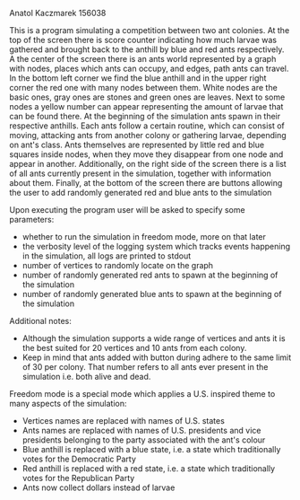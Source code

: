 Anatol Kaczmarek 156038

This is a program simulating a competition between two ant colonies. At the top of the screen there is score counter
indicating how much larvae was gathered and brought back to the anthill by blue and red ants respectively. A the center
of the screen there is an ants world represented by a graph with nodes, places which ants can occupy, and edges, path
ants can travel. In the bottom left corner we find the blue anthill and in the upper right corner the red one with many
nodes between them. White nodes are the basic ones, gray ones are stones and green ones are leaves. Next to some nodes
a yellow number can appear representing the amount of larvae that can be found there. At the beginning of the simulation
ants spawn in their respective anthills. Each ants follow a certain routine, which can consist of moving, attacking ants
from another colony or gathering larvae, depending on ant's class. Ants themselves are represented by little red and
blue
squares inside nodes, when they move they disappear from one node and appear in another. Additionally, on the right side
of the screen there is a list of all ants currently present in the simulation, together with information about them.
Finally, at the bottom of the screen there are buttons allowing the user to add randomly generated red and blue ants to
the simulation

Upon executing the program user will be asked to specify some parameters:

- whether to run the simulation in freedom mode, more on that later
- the verbosity level of the logging system which tracks events happening in the simulation, all logs are printed to
  stdout
- number of vertices to randomly locate on the graph
- number of randomly generated red ants to spawn at the beginning of the simulation
- number of randomly generated blue ants to spawn at the beginning of the simulation

Additional notes:

- Although the simulation supports a wide range of vertices and ants it is the best suited for 20 vertices and 10 ants
  from each colony.
- Keep in mind that ants added with button during adhere to the same limit of 30 per colony.
  That number refers to all ants ever present in the simulation i.e. both alive and dead.

Freedom mode is a special mode which applies a U.S. inspired theme to many aspects of the simulation:

- Vertices names are replaced with names of U.S. states
- Ants names are replaced with names of U.S. presidents and vice presidents belonging to the party associated with the
  ant's colour
- Blue anthill is replaced with a blue state, i.e. a state which traditionally votes for the Democratic Party
- Red anthill is replaced with a red state, i.e. a state which traditionally votes for the Republican Party
- Ants now collect dollars instead of larvae